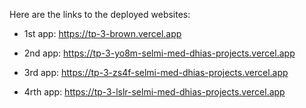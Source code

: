 Here are the links to the deployed websites:

  - 1st app: https://tp-3-brown.vercel.app
  
  - 2nd app: https://tp-3-yo8m-selmi-med-dhias-projects.vercel.app
  
  - 3rd app: https://tp-3-zs4f-selmi-med-dhias-projects.vercel.app
  
  - 4rth app: https://tp-3-lslr-selmi-med-dhias-projects.vercel.app
